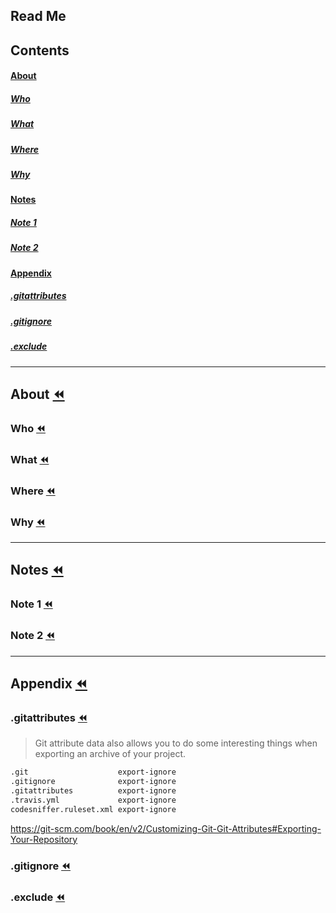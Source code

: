 ## Read Me

## Contents
#### [About](#about-rewind)
##### [Who](#who-rewind)
##### [What](#what-rewind)
##### [Where](#where-rewind)
##### [Why](#why-rewind)
#### [Notes](#notes-rewind)
##### [Note 1](#note-1-rewind)
##### [Note 2](#note-2-rewind)
#### [Appendix](#appendix-rewind)
##### [.gitattributes](#gitattributes-rewind)
##### [.gitignore](#gitignore-rewind)
##### [.exclude](#exclude-rewind)
________________________________________________________________________________
## About [:rewind:](#read-me)


### Who [:rewind:](#read-me)


### What [:rewind:](#read-me)


### Where [:rewind:](#read-me)


### Why [:rewind:](#read-me)


________________________________________________________________________________
## Notes [:rewind:](#read-me)

### Note 1 [:rewind:](#read-me)


### Note 2 [:rewind:](#read-me)

________________________________________________________________________________
## Appendix [:rewind:](#read-me)

### .gitattributes [:rewind:](#read-me)

> Git attribute data also allows you to do some interesting things when exporting an archive of your project.

```markdown
.git                    export-ignore
.gitignore              export-ignore
.gitattributes          export-ignore
.travis.yml             export-ignore
codesniffer.ruleset.xml export-ignore
```

https://git-scm.com/book/en/v2/Customizing-Git-Git-Attributes#Exporting-Your-Repository

### .gitignore [:rewind:](#read-me)


### .exclude [:rewind:](#read-me)
